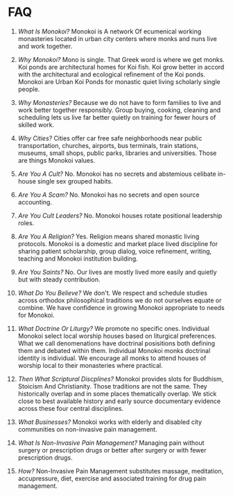 # FAQ

1. _What Is Monokoi?_ Monokoi is A network Of ecumenical working monasteries located in urban city centers where monks and nuns live and work together.     
  
1. _Why Monokoi?_ Mono is single. That Greek word is where we get monks. Koi ponds are architectural homes for Koi fish. Koi grow better in accord with the architectural and ecological refinement of the Koi ponds. Monokoi are Urban Koi Ponds for monastic quiet living scholarly single people.

1. _Why Monasteries?_ Because we do not have to form families to live and work better together responsibly. Group buying, cooking, cleaning and scheduling lets us live far better quietly on training for fewer hours of skilled work. 

1. _Why Cities?_ Cities offer car free safe neighborhoods near public transportation, churches, airports, bus terminals, train stations, museums, small shops, public parks, libraries and universities. Those are things Monokoi values.

1. _Are You A Cult?_ No. Monokoi has no secrets and abstemious celibate in-house single sex grouped habits.

1. _Are You A Scam?_ No. Monokoi has no secrets and open source accounting.

1. _Are You Cult Leaders?_ No. Monokoi houses rotate positional leadership roles.

1. _Are You A Religion?_ Yes. Religion means shared monastic living protocols. Monokoi is a domestic and market place lived discipline for sharing patient scholarship, group dialog, voice refinement, writing, teaching and Monokoi institution building.

1. _Are You Saints?_ No. Our lives are mostly lived more easily and quietly but with steady contribution.

1. _What Do You Believe?_ We don't. We respect and schedule studies across orthodox philosophical traditions we do not ourselves equate or combine. We have confidence in growing Monokoi appropriate to needs for Monokoi.

1. _What Doctrine Or Liturgy?_ We promote no specific ones. Individual Monokoi select local worship houses based on liturgical preferences. What we call denomenations have doctrinal posisitions both defining them and debated within them. Individual Monokoi monks doctrinal identity is individual. We encourage all monks to attend houses of worship local to their monasteries where practical.

1. _Then What Scriptural Discplines?_  Monokoi provides slots for Buddhism, Stoicism And Christianity. Those traditions are not the same. They historically overlap and in some places thematically overlap. We stick close to best available history and early source documentary evidence across these four central disciplines.
  
1. _What Businesses?_ Monokoi works with elderly and disabled city communities on non-invasive pain management.  

1. _What Is Non-Invasive Pain Management?_ Managing pain without surgery or prescription drugs or better after surgery or with fewer prescription drugs. 

1. _How?_  Non-Invasive Pain Management substitutes massage, meditation, accupressure, diet, exercise and associated training for drug pain management.
  

